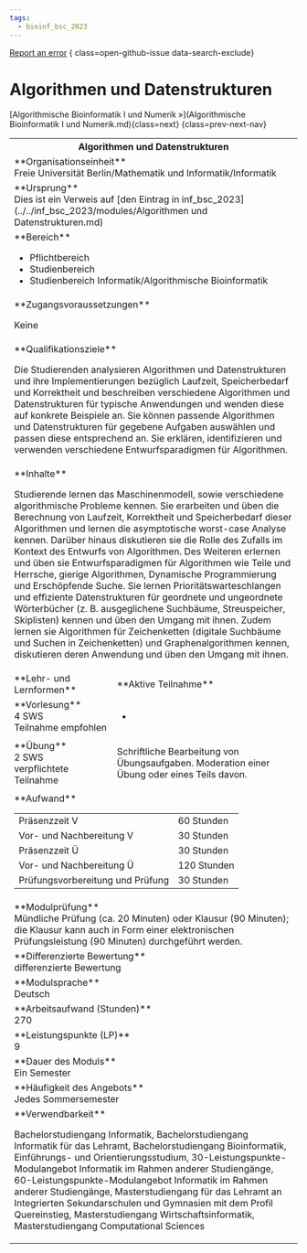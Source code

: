 ```yaml
---
tags:
  - bioinf_bsc_2023
---
```

[Report an error](https://github.com/SGSSGene/FUB-SUP/issues/new?title=Error%20in%20%22Algorithmen%20und%20Datenstrukturen%22&body=There%20seems%20to%20be%20an%20error%20in%20module%20%22Algorithmen%20und%20Datenstrukturen%22%2E%0A%0A%3CDescribe%20here%20a%20slightly%20more%20detailed%20description%20of%20what%20is%20wrong%3E&labels=bug)
{ class=open-github-issue data-search-exclude}

# Algorithmen und Datenstrukturen


[Algorithmische Bioinformatik I und Numerik »](Algorithmische Bioinformatik I und Numerik.md){class=next}
{class=prev-next-nav}

<table markdown id="moduledesc">
<tr markdown class="moduledesc_head"><th colspan="2">Algorithmen und Datenstrukturen </th></tr>
<tr markdown><td colspan="2">**Organisationseinheit**   <br>Freie Universität Berlin/Mathematik und Informatik/Informatik</td></tr>
<tr markdown><td colspan="2">**Ursprung**<br>Dies ist ein Verweis auf [den Eintrag in inf_bsc_2023](../../inf_bsc_2023/modules/Algorithmen und Datenstrukturen.md)</td></tr>
<tr markdown><td colspan="2">**Bereich**<br>


- Pflichtbereich
- Studienbereich
- Studienbereich Informatik/Algorithmische Bioinformatik

</td></tr>

<tr markdown><td colspan="2">**Zugangsvoraussetzungen** <br>

Keine


</td></tr>
<tr markdown><td colspan="2">**Qualifikationsziele**    <br>

Die Studierenden analysieren Algorithmen und Datenstrukturen und ihre
Implementierungen bezüglich Laufzeit, Speicherbedarf und Korrektheit und
beschreiben verschiedene Algorithmen und Datenstrukturen für typische
Anwendungen und wenden diese auf konkrete Beispiele an. Sie können passende
Algorithmen und Datenstrukturen für gegebene Aufgaben auswählen und passen
diese entsprechend an. Sie erklären, identifizieren und verwenden
verschiedene Entwurfsparadigmen für Algorithmen.


</td></tr>
<tr markdown><td colspan="2">**Inhalte**                <br>

Studierende lernen das Maschinenmodell, sowie verschiedene algorithmische
Probleme kennen. Sie erarbeiten und üben die Berechnung von Laufzeit,
Korrektheit und Speicherbedarf dieser Algorithmen und lernen die
asymptotische worst-case Analyse kennen. Darüber hinaus diskutieren sie die
Rolle des Zufalls im Kontext des Entwurfs von Algorithmen. Des Weiteren
erlernen und üben sie Entwurfsparadigmen für Algorithmen wie Teile und
Herrsche, gierige Algorithmen, Dynamische Programmierung und Erschöpfende
Suche. Sie lernen Prioritätswarteschlangen und effiziente Datenstrukturen
für geordnete und ungeordnete Wörterbücher (z. B. ausgeglichene Suchbäume,
Streuspeicher, Skiplisten) kennen und üben den Umgang mit ihnen. Zudem
lernen sie Algorithmen für Zeichenketten (digitale Suchbäume und Suchen in
Zeichenketten) und Graphenalgorithmen kennen, diskutieren deren Anwendung
und üben den Umgang mit ihnen.


</td></tr>

<tr markdown><td>**Lehr- und Lernformen**</td><td>**Aktive Teilnahme**</td></tr>
<tr markdown><td> **Vorlesung** <br>4 SWS <br> Teilnahme empfohlen</td><td>

-
</td></tr>
<tr markdown><td> **Übung** <br>2 SWS <br> verpflichtete Teilnahme</td><td>

Schriftliche Bearbeitung von Übungsaufgaben. Moderation einer Übung oder eines Teils davon.
</td></tr>
<tr markdown><td colspan="2">**Aufwand**                <br>
<table class="aufwand_table">
<tr><td>Präsenzzeit V</td><td>60 Stunden</td></tr>
<tr><td>Vor- und Nachbereitung V</td><td>30 Stunden</td></tr>
<tr><td>Präsenzzeit Ü</td><td>30 Stunden</td></tr>
<tr><td>Vor- und Nachbereitung Ü</td><td>120 Stunden</td></tr>
<tr><td>Prüfungsvorbereitung und Prüfung</td><td>30 Stunden</td></tr>
</table>

</td></tr>
<tr markdown><td colspan="2">**Modulprüfung**             <br>Mündliche Prüfung (ca. 20 Minuten) oder Klausur (90 Minuten); die Klausur
kann auch in Form einer elektronischen Prüfungsleistung (90 Minuten)
durchgeführt werden.


</td></tr>
<tr markdown><td colspan="2">**Differenzierte Bewertung** <br>differenzierte Bewertung

</td></tr>
<tr markdown><td colspan="2">**Modulsprache**             <br>Deutsch</td></tr>
<tr markdown><td colspan="2">**Arbeitsaufwand (Stunden)** <br>270</td></tr>
<tr markdown><td colspan="2">**Leistungspunkte (LP)**     <br>9</td></tr>
<tr markdown><td colspan="2">**Dauer des Moduls**         <br>Ein Semester</td></tr>
<tr markdown><td colspan="2">**Häufigkeit des Angebots**  <br>Jedes Sommersemester</td></tr>
<tr markdown><td colspan="2">**Verwendbarkeit**           <br>

Bachelorstudiengang Informatik, Bachelorstudiengang Informatik für das
Lehramt, Bachelorstudiengang Bioinformatik, Einführungs- und
Orientierungsstudium, 30-Leistungspunkte-Modulangebot Informatik im Rahmen
anderer Studiengänge, 60-Leistungspunkte-Modulangebot Informatik im Rahmen
anderer Studiengänge, Masterstudiengang für das Lehramt an Integrierten
Sekundarschulen und Gymnasien mit dem Profil Quereinstieg, Masterstudiengang
Wirtschaftsinformatik, Masterstudiengang Computational Sciences


</td></tr>

</table>
